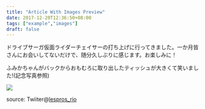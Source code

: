 ```yaml
---
title: "Article With Images Preview"
date: 2017-12-20T12:36:50+08:00
tags: ["example","images"]
draft: false
---
```


ドライブサーガ仮面ライダーチェイサーの打ち上げに行ってきました。一か月皆さんにお会いしてないだけで、随分久しぶりに感じます。お楽しみに！

ふみかちゃんがバックからおもむろに取り出したティッシュが大きくて笑いました!(記念写真参照)

![](https://wx1.sinaimg.cn/large/b28d52d0gy1fmocc5eiekj20lc0sgwhz.jpg)

source: Twiiter@[lespros_rio](https://twitter.com/lespros_rio/status/672026262374756352)
